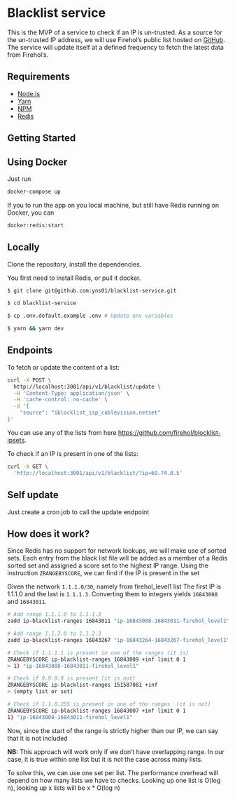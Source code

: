 # Blacklist service


This is the MVP of a service to check if an IP is un-trusted.
As a source for the un-trusted IP address, we will use Firehol’s public list hosted on [GitHub](https://github.com/firehol/blocklist-ipsets). The service will update itself at a defined frequency to fetch the latest data from Firehol’s.


## Requirements

- [Node.js](https://yarnpkg.com/en/docs/install)
- [Yarn](https://yarnpkg.com/en/docs/install)
- [NPM](https://docs.npmjs.com/getting-started/installing-node)
- [Redis](https://redis.io/download)

## Getting Started


## Using Docker

Just run
```bash
docker-compose up
```

If you to run the app on you local machine, but still have Redis running on Docker, you can
```bash
docker:redis:start
```

## Locally
Clone the repository, install the dependencies.

You first need to install Redis, or pull it docker.

```bash
$ git clone git@github.com:yns01/blacklist-service.git

$ cd blacklist-service

$ cp .env.default.example .env # Update env variables

$ yarn && yarn dev
```

## Endpoints

To fetch or update the content of a list:

```bash
curl -X POST \
  http://localhost:3001/api/v1/blacklist/update \
  -H 'Content-Type: application/json' \
  -H 'cache-control: no-cache' \
  -d '{
    "source": "iblocklist_isp_cablevision.netset"
}'
```
You can use any of the lists from here https://github.com/firehol/blocklist-ipsets.

To check if an IP is present in one of the lists:
```bash
curl -X GET \
  'http://localhost:3001/api/v1/blacklist/?ip=69.74.0.5'
```

## Self update
Just create a cron job to call the update endpoint


## How does it work?

Since Redis has no support for network lookups, we will make use of sorted sets. Each entry from the black list file will be added as a member of a Redis sorted set and assigned a score set to the highest IP range.
Using the instruction `ZRANGEBYSCORE`, we can find if the IP is present in the set

Given the network `1.1.1.0/30`, namely from firehol_level1 list
The first IP is 1.1.1.0 and the last is `1.1.1.3`. Converting them to integers yields `16843008` and `16843011`.

```bash
# Add range 1.1.1.0 to 1.1.1.3
zadd ip-blacklist-ranges 16843011 "ip-16843008-16843011-firehol_level1"
```

```bash
# Add range 1.1.2.0 to 1.1.2.3
zadd ip-blacklist-ranges 16843267 "ip-16843264-16843267-firehol_level1"
```

```bash
# Check if 1.1.1.1 is present in one of the ranges (it is)
ZRANGEBYSCORE ip-blacklist-ranges 16843009 +inf limit 0 1
> 1) "ip-16843008-16843011-firehol_level1"
```

```bash
# Check if 9.9.9.9 is present (it is not)
ZRANGEBYSCORE ip-blacklist-ranges 151587081 +inf
> (empty list or set)
```

```bash
# Check if 1.1.0.255 is present in one of the ranges  (it is not)
ZRANGEBYSCORE ip-blacklist-ranges 16843007 +inf limit 0 1
1) "ip-16843008-16843011-firehol_level1"
```
Now, since the start of the range is strictly higher than our IP, we can say that it is not included

**NB:** This approach will work only if we don’t have overlapping range. In our case, it is true within one list but it is not the case across many lists.

To solve this, we can use one set per list. The performance overhead will depend on how many lists we have to checks. Looking up one list is O(log n), looking up x lists will be x * O(log n)

